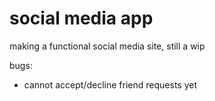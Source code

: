 # social media app
making a functional social media site, still a wip

bugs:
- cannot accept/decline friend requests yet

